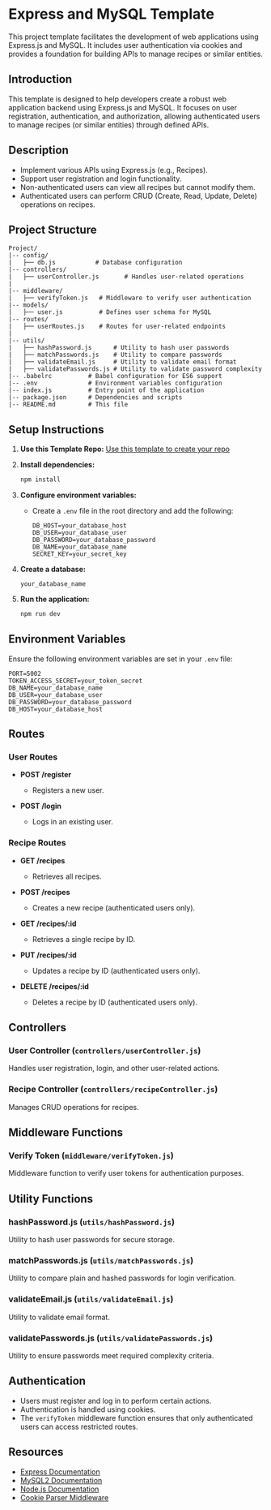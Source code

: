 # Express and MySQL Template

This project template facilitates the development of web applications using Express.js and MySQL. It includes user authentication via cookies and provides a foundation for building APIs to manage recipes or similar entities.

## Introduction

This template is designed to help developers create a robust web application backend using Express.js and MySQL. It focuses on user registration, authentication, and authorization, allowing authenticated users to manage recipes (or similar entities) through defined APIs.

## Description

- Implement various APIs using Express.js (e.g., Recipes).
- Support user registration and login functionality.
- Non-authenticated users can view all recipes but cannot modify them.
- Authenticated users can perform CRUD (Create, Read, Update, Delete) operations on recipes.

## Project Structure

```plaintext
Project/
|-- config/
|   ├── db.js           # Database configuration
|-- controllers/
|   ├── userController.js       # Handles user-related operations
|
|-- middleware/
|   ├── verifyToken.js   # Middleware to verify user authentication
|-- models/
|   ├── user.js          # Defines user schema for MySQL
|-- routes/
|   ├── userRoutes.js    # Routes for user-related endpoints
|
|-- utils/
|   ├── hashPassword.js      # Utility to hash user passwords
|   ├── matchPasswords.js    # Utility to compare passwords
|   ├── validateEmail.js     # Utility to validate email format
|   ├── validatePasswords.js # Utility to validate password complexity
|-- .babelrc          # Babel configuration for ES6 support
|-- .env              # Environment variables configuration
|-- index.js          # Entry point of the application
|-- package.json      # Dependencies and scripts
|-- README.md         # This file
```

## Setup Instructions

1. **Use this Template Repo:**
   [Use this template to create your repo](https://github.com/samirm00/express-mysql-template)

2. **Install dependencies:**

   ```bash
   npm install
   ```

3. **Configure environment variables:**

   - Create a `.env` file in the root directory and add the following:

     ```plaintext
     DB_HOST=your_database_host
     DB_USER=your_database_user
     DB_PASSWORD=your_database_password
     DB_NAME=your_database_name
     SECRET_KEY=your_secret_key
     ```

4. **Create a database:**
    ```plaintext
    your_database_name
    ```
    
4. **Run the application:**

   ```bash
   npm run dev
   ```

## Environment Variables

Ensure the following environment variables are set in your `.env` file:

```plaintext
PORT=5002
TOKEN_ACCESS_SECRET=your_token_secret
DB_NAME=your_database_name
DB_USER=your_database_user
DB_PASSWORD=your_database_password
DB_HOST=your_database_host
```

## Routes

### User Routes

- **POST /register**

  - Registers a new user.

- **POST /login**
  - Logs in an existing user.

### Recipe Routes

- **GET /recipes**

  - Retrieves all recipes.

- **POST /recipes**

  - Creates a new recipe (authenticated users only).

- **GET /recipes/:id**

  - Retrieves a single recipe by ID.

- **PUT /recipes/:id**

  - Updates a recipe by ID (authenticated users only).

- **DELETE /recipes/:id**
  - Deletes a recipe by ID (authenticated users only).

## Controllers

### User Controller (`controllers/userController.js`)

Handles user registration, login, and other user-related actions.

### Recipe Controller (`controllers/recipeController.js`)

Manages CRUD operations for recipes.

## Middleware Functions

### Verify Token (`middleware/verifyToken.js`)

Middleware function to verify user tokens for authentication purposes.

## Utility Functions

### hashPassword.js (`utils/hashPassword.js`)

Utility to hash user passwords for secure storage.

### matchPasswords.js (`utils/matchPasswords.js`)

Utility to compare plain and hashed passwords for login verification.

### validateEmail.js (`utils/validateEmail.js`)

Utility to validate email format.

### validatePasswords.js (`utils/validatePasswords.js`)

Utility to ensure passwords meet required complexity criteria.

## Authentication

- Users must register and log in to perform certain actions.
- Authentication is handled using cookies.
- The `verifyToken` middleware function ensures that only authenticated users can access restricted routes.

## Resources

- [Express Documentation](https://expressjs.com/)
- [MySQL2 Documentation](https://www.npmjs.com/package/mysql2)
- [Node.js Documentation](https://nodejs.org/en/docs/)
- [Cookie Parser Middleware](https://www.npmjs.com/package/cookie-parser)
